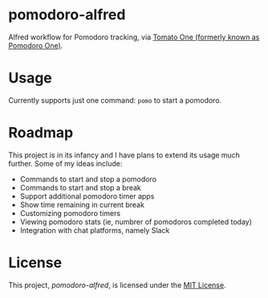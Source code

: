 # pomodoro-alfred
Alfred workflow for Pomodoro tracking, via [Tomato One (formerly known as Pomodoro One)](http://rinik.net/pomodoro/).

# Usage
Currently supports just one command: `pomo` to start a pomodoro.

# Roadmap
This project is in its infancy and I have plans to extend its usage much further. Some of my ideas include:
- Commands to start and stop a pomodoro
- Commands to start and stop a break
- Support additional pomodoro timer apps
- Show time remaining in current break
- Customizing pomodoro timers
- Viewing pomodoro stats (ie, numbrer of pomodoros completed today)
- Integration with chat platforms, namely Slack

# License
This project, _pomodoro-alfred_, is licensed under the [MIT License](http://www.opensource.org/licenses/MIT).
